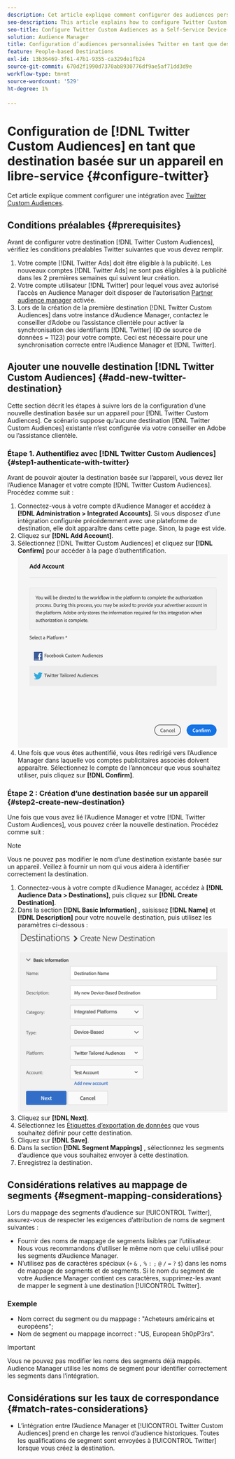 ```yaml
---
description: Cet article explique comment configurer des audiences personnalisées Twitter pour les nouvelles intégrations et les intégrations existantes.
seo-description: This article explains how to configure Twitter Custom Audiences for both new and existing integrations.
seo-title: Configure Twitter Custom Audiences as a Self-Service Device-Based Destination
solution: Audience Manager
title: Configuration d’audiences personnalisées Twitter en tant que destination en libre-service basée sur un appareil
feature: People-based Destinations
exl-id: 13b36469-3f61-47b1-9355-ca329de1fb24
source-git-commit: 670d2f1990d7370ab8930776df9ae5af71dd3d9e
workflow-type: tm+mt
source-wordcount: '529'
ht-degree: 1%

---
```


# Configuration de [!DNL Twitter Custom Audiences] en tant que destination basée sur un appareil en libre-service {#configure-twitter}

Cet article explique comment configurer une intégration avec [Twitter Custom Audiences](https://business.twitter.com/en/targeting/tailored-audiences.html).

## Conditions préalables {#prerequisites}

Avant de configurer votre destination [!DNL Twitter Custom Audiences], vérifiez les conditions préalables Twitter suivantes que vous devez remplir.

1. Votre compte [!DNL Twitter Ads] doit être éligible à la publicité. Les nouveaux comptes [!DNL Twitter Ads] ne sont pas éligibles à la publicité dans les 2 premières semaines qui suivent leur création.
2. Votre compte utilisateur [!DNL Twitter] pour lequel vous avez autorisé l’accès en Audience Manager doit disposer de l’autorisation [Partner audience manager](https://business.twitter.com/en/help/troubleshooting/multi-user-login-faq.html#accesslevels) activée.
3. Lors de la création de la première destination [!DNL Twitter Custom Audiences] dans votre instance d’Audience Manager, contactez le conseiller d’Adobe ou l’assistance clientèle pour activer la synchronisation des identifiants [!DNL Twitter] (ID de source de données = 1123) pour votre compte. Ceci est nécessaire pour une synchronisation correcte entre l’Audience Manager et [!DNL Twitter].

## Ajouter une nouvelle destination [!DNL Twitter Custom Audiences] {#add-new-twitter-destination}

Cette section décrit les étapes à suivre lors de la configuration d’une nouvelle destination basée sur un appareil pour [!DNL Twitter Custom Audiences]. Ce scénario suppose qu’aucune destination [!DNL Twitter Custom Audiences] existante n’est configurée via votre conseiller en Adobe ou l’assistance clientèle.

### Étape 1. Authentifiez avec [!DNL Twitter Custom Audiences] {#step1-authenticate-with-twitter}

Avant de pouvoir ajouter la destination basée sur l’appareil, vous devez lier l’Audience Manager et votre compte [!DNL Twitter Custom Audiences]. Procédez comme suit :

1. Connectez-vous à votre compte d’Audience Manager et accédez à **[!DNL Administration > Integrated Accounts]**. Si vous disposez d’une intégration configurée précédemment avec une plateforme de destination, elle doit apparaître dans cette page. Sinon, la page est vide.
1. Cliquez sur **[!DNL Add Account]**.
1. Sélectionnez [!DNL Twitter Custom Audiences] et cliquez sur **[!DNL Confirm]** pour accéder à la page d’authentification.                     ![Plateformes intégrées](assets/dbd-integrated-platforms.png)
1. Une fois que vous êtes authentifié, vous êtes redirigé vers l’Audience Manager dans laquelle vos comptes publicitaires associés doivent apparaître. Sélectionnez le compte de l’annonceur que vous souhaitez utiliser, puis cliquez sur **[!DNL Confirm]**.

### Étape 2 : Création d’une destination basée sur un appareil {#step2-create-new-destination}

Une fois que vous avez lié l’Audience Manager et votre [!DNL Twitter Custom Audiences], vous pouvez créer la nouvelle destination. Procédez comme suit :

>[!NOTE]
>
>Vous ne pouvez pas modifier le nom d’une destination existante basée sur un appareil. Veillez à fournir un nom qui vous aidera à identifier correctement la destination.

1. Connectez-vous à votre compte d’Audience Manager, accédez à **[!DNL Audience Data > Destinations]**, puis cliquez sur **[!DNL Create Destination]**.
1. Dans la section **[!DNL Basic Information]** , saisissez **[!DNL Name]** et **[!DNL Description]** pour votre nouvelle destination, puis utilisez les paramètres ci-dessous : ![setup](assets/dbd-new-basic.png)
1. Cliquez sur **[!DNL Next]**.
1. Sélectionnez les [Étiquettes d’exportation de données](/help/using/features/data-export-controls.md#controls-labels) que vous souhaitez définir pour cette destination.
1. Cliquez sur **[!DNL Save]**.
1. Dans la section **[!DNL Segment Mappings]** , sélectionnez les segments d’audience que vous souhaitez envoyer à cette destination.
1. Enregistrez la destination.

## Considérations relatives au mappage de segments {#segment-mapping-considerations}

Lors du mappage des segments d’audience sur [!UICONTROL Twitter], assurez-vous de respecter les exigences d’attribution de noms de segment suivantes :

* Fournir des noms de mappage de segments lisibles par l’utilisateur. Nous vous recommandons d’utiliser le même nom que celui utilisé pour les segments d’Audience Manager.
* N’utilisez pas de caractères spéciaux (`+` `&` `,` `%` `:` `;` `@` `/` `=` `?` `$`) dans les noms de mappage de segments et de segments. Si le nom du segment de votre Audience Manager contient ces caractères, supprimez-les avant de mapper le segment à une destination [!UICONTROL Twitter].

### Exemple

* Nom correct du segment ou du mappage : &quot;Acheteurs américains et européens&quot;;
* Nom de segment ou mappage incorrect : &quot;US, European 5h0pP3rs&quot;.

>[!IMPORTANT]
>
>Vous ne pouvez pas modifier les noms des segments déjà mappés. Audience Manager utilise les noms de segment pour identifier correctement les segments dans l’intégration.

## Considérations sur les taux de correspondance {#match-rates-considerations}

* L’intégration entre l’Audience Manager et [!UICONTROL Twitter Custom Audiences] prend en charge les renvoi d’audience historiques. Toutes les qualifications de segment sont envoyées à [!UICONTROL Twitter] lorsque vous créez la destination.
